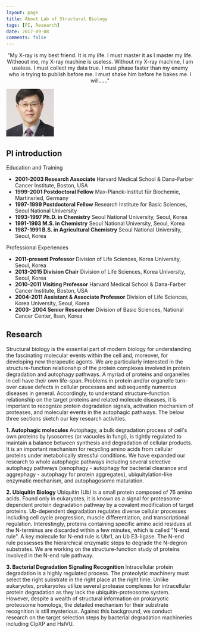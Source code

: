 ```yaml
---
layout: page
title: About Lab of Structural Biology
tags: [PI, Research]
date: 2017-09-08
comments: false
---
```

    
<center>"My X-ray is my best friend. It is my life. I must master it as I master my life. Witheout me, my X-ray machine is useless. Without my X-ray machine, I am useless. I must collect my data true. I must phase faster than my enemy who is trying to publish before me. I must shake him before he bakes me. I will......"</center>

![ex_screenshot](./assets/img/prof.jpg)

## PI introduction
Education and Training
* __2001-2003 Research Associate__
  Harvard Medical School & Dana-Farber Cancer Institute, Boston, USA
* __1999-2001 Postdoctoral Fellow__
  Max-Planck-Institut für Biochemie, Martinsried, Germany
* __1997-1999 Postdoctoral Fellow__
  Research Institute for Basic Sciences, Seoul National University
* __1993-1997 Ph.D. in Chemistry__
  Seoul National University, Seoul, Korea
* __1991-1993 M.S. in Chemistry__
  Seoul National University, Seoul, Korea
* __1987-1991 B.S. in Agricultural Chemistry__
  Seoul National University, Seoul, Korea

Professional Experiences
* __2011-present Professor__
  Division of Life Sciences, Korea University, Seoul, Korea
* __2013-2015 Division Chair__
  Division of Life Sciences, Korea University, Seoul, Korea
* __2010-2011 Visiting Professor__
  Harvard Medical School & Dana-Farber Cancer Institute, Boston, USA
* __2004-2011 Assistant & Associate Professor__
  Division of Life Sciences, Korea University, Seoul, Korea
* __2003- 2004 Senior Researcher__
  Division of Basic Sciences, National Cancer Center, Ilsan, Korea

## Research
Structural biology is the essential part of modern biology for understanding the fascinating molecular events within the cell and, moreover, for developing new therapeutic agents. We are particularly interested in the structure-function relationship of the protein complexes involved in protein degradation and autophagy pathways. A myriad of proteins and organelles in cell have their own life-span. Problems in protein and/or organelle turn-over cause defects in cellular processes and subsequently numerous diseases in general. Accordingly, to understand structure-function relationship on the target proteins and related molecule diseases, it is important to recognize protein degradation signals, activation mechanism of proteases, and molecular events in the autophagic pathways. The below three sections sketch our key research activities.

__1. Autophagic molecules__
    Autophagy, a bulk degradation process of cell's own proteins by lysosomes (or vacuoles in fungi), is tightly regulated to maintain a balance between synthesis and degradation of cellular products. It is an important mechanism for recycling amino acids from cellular proteins under metabolically stressful conditions. We have expanded our research to whole autophagic pathways including several selective autophagy pathways (xenophagy - autophagy for bacterial clearance and aggrephagy - autophagy for protein aggregates), ubiquitylation-like enzymatic mechanism, and autophagosome maturation.
    
__2. Ubiquitin Biology__
    Ubiquitin (Ub) is a small protein composed of 76 amino acids. Found only in eukaryotes, it is known as a signal for proteasome-dependent protein degradation pathway by a covalent modification of target proteins. Ub-dependent degradation regulates diverse cellular processes including cell cycle progression, muscle differentiation, and transcriptional regulation. Interestingly, proteins containing specific amino acid residues at the N-terminus are discarded within a few minutes, which is called "N-end rule". A key molecule for N-end rule is Ubr1, an Ub E3-ligase. The N-end rule possesses the hierarchical enzymatic steps to degrade the N-degron substrates. We are working on the structure-function study of proteins involved in the N-end rule pathway.
    
__3. Bacterial Degradation Signaling Recognition__
    Intracellular protein degradation is a highly regulated process. The proteolytic machinery must select the right substrate in the right place at the right time. Unlike eukaryotes, prokaryotes utilize several protease complexes for intracellular protein degradation as they lack the ubiquitin-proteosome system. However, despite a wealth of structural information on prokaryotic proteosome homologs, the detailed mechanism for their substrate recognition is still mysterious. Against this background, we conduct research on the target selection steps by bacterial degradation machineries including ClpXP and HslVU.
    
